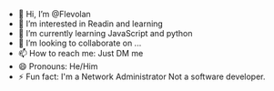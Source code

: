 - 👋 Hi, I’m @Flevolan
- 👀 I’m interested in Readin and learning
- 🌱 I’m currently learning JavaScript and python
- 💞️ I’m looking to collaborate on ...
- 📫 How to reach me: Just DM me
- 😄 Pronouns: He/Him
- ⚡ Fun fact: I'm a Network Administrator Not a software developer.

<!---
Flevolan/Flevolan is a ✨ special ✨ repository because its `README.md` (this file) appears on your GitHub profile.
You can click the Preview link to take a look at your changes.
--->
